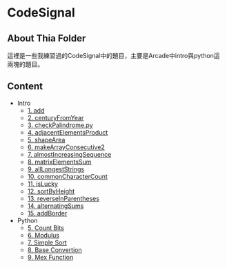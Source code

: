 # CodeSignal
## About Thia Folder
這裡是一些我練習過的CodeSignal中的題目，主要是Arcade中intro與python這兩塊的題目。
## Content
* Intro
  * [1. add](https://github.com/HTY62006/MyLearningNote/blob/master/Codesignal/Intro/add.py)
  * [2. centuryFromYear](https://github.com/HTY62006/MyLearningNote/blob/master/Codesignal/Intro/centuryFromYear.py)
  * [3. checkPalindrome.py](https://github.com/HTY62006/MyLearningNote/blob/master/Codesignal/Intro/checkPalindrome.py)
  * [4. adjacentElementsProduct](https://github.com/HTY62006/MyLearningNote/blob/master/Codesignal/Intro/adjacentElementsProduct.py)
  * [5. shapeArea](https://github.com/HTY62006/MyLearningNote/blob/master/Codesignal/Intro/shapeArea.py)
  * [6. makeArrayConsecutive2](https://github.com/HTY62006/MyLearningNote/blob/master/Codesignal/Intro/makeArrayConsecutive2.py)
  * [7. almostIncreasingSequence](https://github.com/HTY62006/MyLearningNote/blob/master/Codesignal/Intro/almostIncreasingSequence.py)
  * [8. matrixElementsSum](https://github.com/HTY62006/MyLearningNote/blob/master/Codesignal/Intro/matrixElementsSum.py)
  * [9. allLongestStrings](https://github.com/HTY62006/MyLearningNote/blob/master/Codesignal/Intro/allLongestStrings.py)
  * [10. commonCharacterCount](https://github.com/HTY62006/MyLearningNote/blob/master/Codesignal/Intro/commonCharacterCount.py)
  * [11. isLucky](https://github.com/HTY62006/MyLearningNote/blob/master/Codesignal/Intro/isLucky.py)
  * [12. sortByHeight](https://github.com/HTY62006/MyLearningNote/blob/master/Codesignal/Intro/sortByHeight.py)
  * [13. reverseInParentheses](https://github.com/HTY62006/MyLearningNote/blob/master/Codesignal/Intro/reverseInParentheses.py)
  * [14. alternatingSums](https://github.com/HTY62006/MyLearningNote/blob/master/Codesignal/Intro/alternatingSums.py)
  * [15. addBorder](https://github.com/HTY62006/MyLearningNote/blob/master/Codesignal/Intro/addBorder.py)
* Python
  * [5. Count Bits](https://github.com/HTY62006/MyLearningNote/blob/master/Codesignal/Python/countBits.py)
  * [6. Modulus](https://github.com/HTY62006/MyLearningNote/blob/master/Codesignal/Python/modulus.py)
  * [7. Simple Sort](https://github.com/HTY62006/MyLearningNote/blob/master/Codesignal/Python/simpleSort.py)
  * [8. Base Convertion](https://github.com/HTY62006/MyLearningNote/blob/master/Codesignal/Python/baseConversion.py)
  * [9. Mex Function](https://github.com/HTY62006/MyLearningNote/blob/master/Codesignal/Python/mexFunction.py)
  
